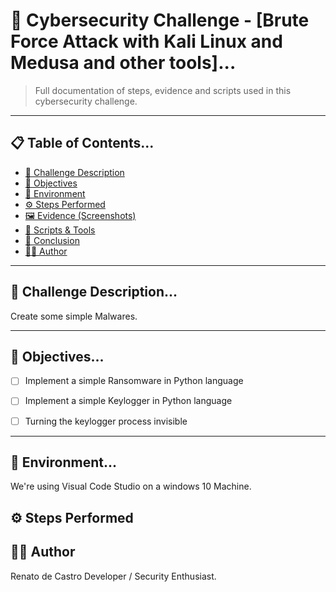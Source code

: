 # 🧠 Cybersecurity Challenge - [Brute Force Attack with Kali Linux and Medusa and other tools]...

> Full documentation of steps, evidence and scripts used in this cybersecurity challenge.

---

## 📋 Table of Contents...
- [🧩 Challenge Description](#-challenge-description)
- [🎯 Objectives](#-objectives)
- [🧪 Environment](#-environment)
- [⚙️ Steps Performed](#-steps-performed)
- [🖼️ Evidence (Screenshots)](#-evidence-screenshots)
- [🧰 Scripts & Tools](#-scripts--tools)
- [🏁 Conclusion](#-conclusion)
- [👨‍💻 Author](#-author)
---

## 🧩 Challenge Description...
Create some simple Malwares.

---

## 🎯 Objectives...
- [ ] Implement a simple Ransomware in Python language
- [ ] Implement a simple Keylogger in Python language
- [ ] Turning the keylogger process invisible


---

## 🧪 Environment...
We're using Visual Code Studio on a windows 10 Machine.

## ⚙️ Steps Performed


## 👨‍💻 Author

Renato de Castro
Developer / Security Enthusiast.

